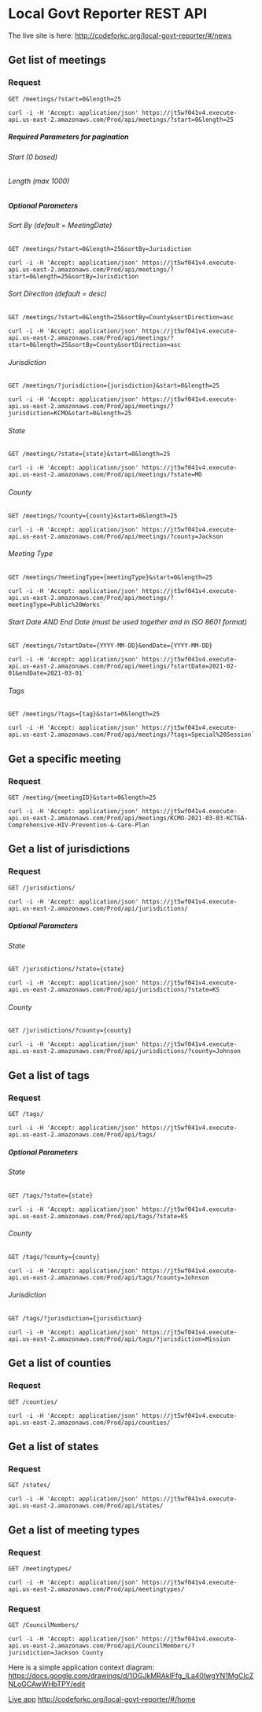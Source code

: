 # Local Govt Reporter REST API

The live site is here: http://codeforkc.org/local-govt-reporter/#/news

## Get list of meetings

### Request

`GET /meetings/?start=0&length=25`

    curl -i -H 'Accept: application/json' https://jt5wf041v4.execute-api.us-east-2.amazonaws.com/Prod/api/meetings/?start=0&length=25
 
##### Required Parameters for pagination

###### Start (0 based)
###### Length (max 1000)

##### Optional Parameters

###### Sort By (default = MeetingDate)
`GET /meetings/?start=0&length=25&sortBy=Jurisdiction`

    curl -i -H 'Accept: application/json' https://jt5wf041v4.execute-api.us-east-2.amazonaws.com/Prod/api/meetings/?start=0&length=25&sortBy=Jurisdiction

###### Sort Direction (default = desc)
`GET /meetings/?start=0&length=25&sortBy=County&sortDirection=asc`

    curl -i -H 'Accept: application/json' https://jt5wf041v4.execute-api.us-east-2.amazonaws.com/Prod/api/meetings/?start=0&length=25&sortBy=County&sortDirection=asc

###### Jurisdiction
`GET /meetings/?jurisdiction={jurisdiction}&start=0&length=25`

    curl -i -H 'Accept: application/json' https://jt5wf041v4.execute-api.us-east-2.amazonaws.com/Prod/api/meetings/?jurisdiction=KCMO&start=0&length=25
    
###### State
`GET /meetings/?state={state}&start=0&length=25`

    curl -i -H 'Accept: application/json' https://jt5wf041v4.execute-api.us-east-2.amazonaws.com/Prod/api/meetings/?state=MO
    
###### County
`GET /meetings/?county={county}&start=0&length=25`

    curl -i -H 'Accept: application/json' https://jt5wf041v4.execute-api.us-east-2.amazonaws.com/Prod/api/meetings/?county=Jackson
    
###### Meeting Type
`GET /meetings/?meetingType={meetingType}&start=0&length=25`

    curl -i -H 'Accept: application/json' https://jt5wf041v4.execute-api.us-east-2.amazonaws.com/Prod/api/meetings/?meetingType=Public%20Works`
    
###### Start Date AND End Date (must be used together and in ISO 8601 format)
`GET /meetings/?startDate={YYYY-MM-DD}&endDate={YYYY-MM-DD}`

    curl -i -H 'Accept: application/json' https://jt5wf041v4.execute-api.us-east-2.amazonaws.com/Prod/api/meetings/?startDate=2021-02-01&endDate=2021-03-01`
    
###### Tags
`GET /meetings/?tags={tag}&start=0&length=25`

    curl -i -H 'Accept: application/json' https://jt5wf041v4.execute-api.us-east-2.amazonaws.com/Prod/api/meetings/?tags=Special%20Session`

## Get a specific meeting

### Request

`GET /meeting/{meetingID}&start=0&length=25`

    curl -i -H 'Accept: application/json' https://jt5wf041v4.execute-api.us-east-2.amazonaws.com/Prod/api/meetings/KCMO-2021-03-03-KCTGA-Comprehensive-HIV-Prevention-&-Care-Plan

## Get a list of jurisdictions

### Request

`GET /jurisdictions/`

    curl -i -H 'Accept: application/json' https://jt5wf041v4.execute-api.us-east-2.amazonaws.com/Prod/api/jurisdictions/
    
##### Optional Parameters

###### State
`GET /jurisdictions/?state={state}`

    curl -i -H 'Accept: application/json' https://jt5wf041v4.execute-api.us-east-2.amazonaws.com/Prod/api/jurisdictions/?state=KS   

###### County
`GET /jurisdictions/?county={county}`

    curl -i -H 'Accept: application/json' https://jt5wf041v4.execute-api.us-east-2.amazonaws.com/Prod/api/jurisdictions/?county=Johnson     
    
## Get a list of tags

### Request

`GET /tags/`

    curl -i -H 'Accept: application/json' https://jt5wf041v4.execute-api.us-east-2.amazonaws.com/Prod/api/tags/
    
##### Optional Parameters

###### State
`GET /tags/?state={state}`

    curl -i -H 'Accept: application/json' https://jt5wf041v4.execute-api.us-east-2.amazonaws.com/Prod/api/tags/?state=KS   

###### County
`GET /tags/?county={county}`

    curl -i -H 'Accept: application/json' https://jt5wf041v4.execute-api.us-east-2.amazonaws.com/Prod/api/tags/?county=Johnson   
    
###### Jurisdiction
`GET /tags/?jurisdiction={jurisdiction}`

    curl -i -H 'Accept: application/json' https://jt5wf041v4.execute-api.us-east-2.amazonaws.com/Prod/api/tags/?jurisdiction=Mission  

## Get a list of counties

### Request

`GET /counties/`

    curl -i -H 'Accept: application/json' https://jt5wf041v4.execute-api.us-east-2.amazonaws.com/Prod/api/counties/
    
## Get a list of states

### Request

`GET /states/`

    curl -i -H 'Accept: application/json' https://jt5wf041v4.execute-api.us-east-2.amazonaws.com/Prod/api/states/

## Get a list of meeting types

### Request

`GET /meetingtypes/`

    curl -i -H 'Accept: application/json' https://jt5wf041v4.execute-api.us-east-2.amazonaws.com/Prod/api/meetingtypes/

### Request

`GET /CouncilMembers/`

    curl -i -H 'Accept: application/json' https://jt5wf041v4.execute-api.us-east-2.amazonaws.com/Prod/api/CouncilMembers/?jurisdiction=Jackson County

Here is a simple application context diagram:
https://docs.google.com/drawings/d/1OGJkMRAklFfg_ILa40IwgYN1MgCIcZNLoGCAwWHbTPY/edit

[Live app](http://codeforkc.org/local-govt-reporter/#/home)  http://codeforkc.org/local-govt-reporter/#/home 

